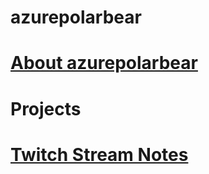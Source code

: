# azurepolarbear

# [About azurepolarbear](https://azurepolarbear.github.io/about)

# Projects

# [Twitch Stream Notes](https://azurepolarbear.github.io/twitch-stream-notes/)
